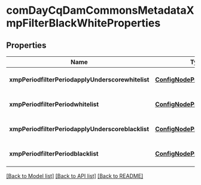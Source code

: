 # comDayCqDamCommonsMetadataXmpFilterBlackWhiteProperties

## Properties
Name | Type | Description | Notes
------------ | ------------- | ------------- | -------------
**xmpPeriodfilterPeriodapplyUnderscorewhitelist** | [**ConfigNodePropertyBoolean**](ConfigNodePropertyBoolean.md) |  | [optional] [default to null]
**xmpPeriodfilterPeriodwhitelist** | [**ConfigNodePropertyArray**](ConfigNodePropertyArray.md) |  | [optional] [default to null]
**xmpPeriodfilterPeriodapplyUnderscoreblacklist** | [**ConfigNodePropertyBoolean**](ConfigNodePropertyBoolean.md) |  | [optional] [default to null]
**xmpPeriodfilterPeriodblacklist** | [**ConfigNodePropertyArray**](ConfigNodePropertyArray.md) |  | [optional] [default to null]

[[Back to Model list]](../README.md#documentation-for-models) [[Back to API list]](../README.md#documentation-for-api-endpoints) [[Back to README]](../README.md)


